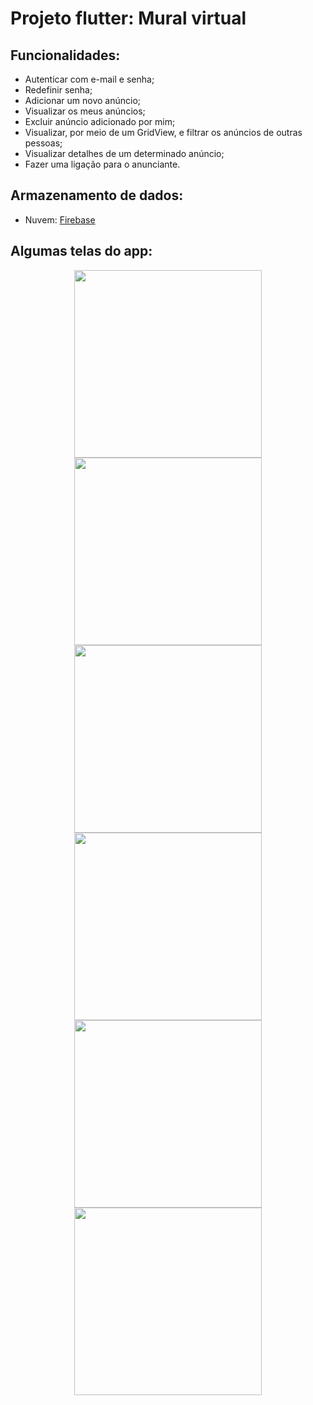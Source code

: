 # Projeto flutter: Mural virtual

## Funcionalidades:
- Autenticar com e-mail e senha;
- Redefinir senha;
- Adicionar um novo anúncio;
- Visualizar os meus anúncios;
- Excluir anúncio adicionado por mim;
- Visualizar, por meio de um GridView, e filtrar os anúncios de outras pessoas;
- Visualizar detalhes de um determinado anúncio;
- Fazer uma ligação para o anunciante.

## Armazenamento de dados:
- Nuvem: [Firebase]( https://firebase.google.com/)

## Algumas telas do app:

<div align="center">
<img src="https://user-images.githubusercontent.com/19698296/134080909-f03c0b15-32fa-44da-94c9-59ca92fb0a68.png" width="300px" />
<img src="https://user-images.githubusercontent.com/19698296/134080920-bc496817-8a5b-44ba-8c14-de6216258373.png" width="300px" />
</div>

<div align="center">
<img src="https://user-images.githubusercontent.com/19698296/134997302-0b035e7f-95f6-4135-9275-058ee077bc94.png" width="300px" />
<img src="https://user-images.githubusercontent.com/19698296/134080921-3b0a5dab-fed3-48f4-802c-9652ece084ff.png" width="300px" />
</div>

<div align="center">
<img src="https://user-images.githubusercontent.com/19698296/134080925-e099d1b4-1501-41bb-bc05-d6bb95c0c1da.png" width="300px" />
<img src="https://user-images.githubusercontent.com/19698296/134997326-319cc84a-a9cf-40ac-aa16-dc6c4998063d.png" width="300px" />
</div>
